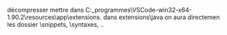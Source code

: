 décompresser mettre dans C:\_programmes\VSCode-win32-x64-1.90.2\resources\app\extensions. 
dans extensions\java on aura directemen les dossier \snippets, \syntaxes, ..
